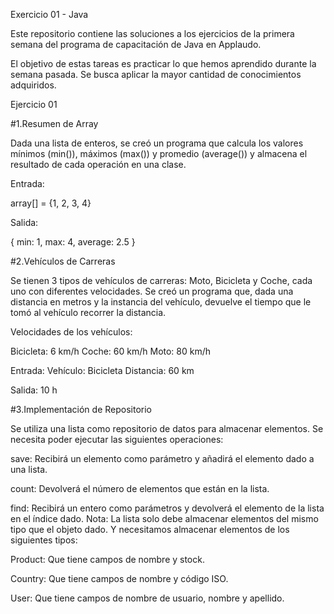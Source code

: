 Exercicio 01 - Java

Este repositorio contiene las soluciones a los ejercicios de la primera semana del programa de capacitación de Java en Applaudo.

El objetivo de estas tareas es practicar lo que hemos aprendido durante la semana pasada. Se busca aplicar la mayor cantidad de conocimientos adquiridos.



Ejercicio 01

#1.Resumen de Array

Dada una lista de enteros, se creó un programa que calcula los valores mínimos (min()), máximos (max()) y promedio (average()) y almacena el resultado de cada operación en una clase.

Entrada:


array[] = {1, 2, 3, 4}

Salida:

{
 min: 1,
 max: 4,
 average: 2.5
}


#2.Vehículos de Carreras

Se tienen 3 tipos de vehículos de carreras: Moto, Bicicleta y Coche, cada uno con diferentes velocidades. Se creó un programa que, dada una distancia en metros y la instancia del vehículo, devuelve el tiempo que le tomó al vehículo recorrer la distancia.

Velocidades de los vehículos:

Bicicleta: 6 km/h
Coche: 60 km/h
Moto: 80 km/h

Entrada:
Vehículo: Bicicleta
Distancia: 60 km

Salida:
10 h

#3.Implementación de Repositorio

Se utiliza una lista como repositorio de datos para almacenar elementos. Se necesita poder ejecutar las siguientes operaciones:

save: Recibirá un elemento como parámetro y añadirá el elemento dado a una lista.

count: Devolverá el número de elementos que están en la lista.

find: Recibirá un entero como parámetros y devolverá el elemento de la lista en el índice dado.
Nota: La lista solo debe almacenar elementos del mismo tipo que el objeto dado. Y necesitamos almacenar elementos de los siguientes tipos:

Product: Que tiene campos de nombre y stock.

Country: Que tiene campos de nombre y código ISO.

User: Que tiene campos de nombre de usuario, nombre y apellido.

